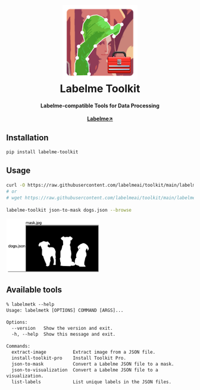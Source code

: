<h1 align="center">
  <img src=".readme/icon.png" width="200px"><br/>Labelme Toolkit
</h1>

<h4 align="center">
  Labelme-compatible Tools for Data Processing
</h4>

<div align="center">
  <a href="https://github.com/labelmeai/labelme"><b>Labelme↗</b></a>
</div>

## Installation

```bash
pip install labelme-toolkit
```

## Usage

```bash
curl -O https://raw.githubusercontent.com/labelmeai/toolkit/main/labelme_toolkit/_data/dogs.json
# or
# wget https://raw.githubusercontent.com/labelmeai/toolkit/main/labelme_toolkit/_data/dogs.json

labelme-toolkit json-to-mask dogs.json --browse
```

<img src=".readme/dogs_json_to_mask.jpg" width="50%">


## Available tools

```
% labelmetk --help
Usage: labelmetk [OPTIONS] COMMAND [ARGS]...

Options:
  --version   Show the version and exit.
  -h, --help  Show this message and exit.

Commands:
  extract-image          Extract image from a JSON file.
  install-toolkit-pro    Install Toolkit Pro.
  json-to-mask           Convert a Labelme JSON file to a mask.
  json-to-visualization  Convert a Labelme JSON file to a visualization.
  list-labels            List unique labels in the JSON files.
```
